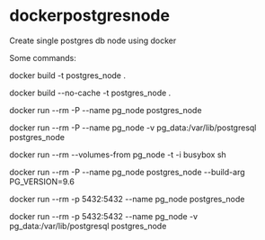 # dockerpostgresnode

Create single postgres db node using docker

Some commands:

docker build -t postgres_node .

docker build --no-cache -t postgres_node .

docker run --rm -P --name pg_node postgres_node

docker run --rm -P --name pg_node -v pg_data:/var/lib/postgresql postgres_node

docker run --rm --volumes-from pg_node -t -i busybox sh

docker run --rm -P --name pg_node postgres_node --build-arg PG_VERSION=9.6

docker run --rm -p 5432:5432 --name pg_node postgres_node

docker run --rm -p 5432:5432 --name pg_node -v pg_data:/var/lib/postgresql postgres_node
